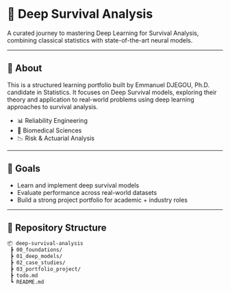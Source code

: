 # 🧠 Deep Survival Analysis

A curated journey to mastering Deep Learning for Survival Analysis, combining classical statistics with state-of-the-art neural models.

---

## 📌 About

This is a structured learning portfolio built by Emmanuel DJEGOU, Ph.D. candidate in Statistics. It focuses on Deep Survival models, exploring their theory and application to real-world problems using deep learning approaches to survival analysis.

- 📊 Reliability Engineering
- 🧬 Biomedical Sciences
- 📉 Risk & Actuarial Analysis

---

## 🚀 Goals

- Learn and implement deep survival models  
- Evaluate performance across real-world datasets  
- Build a strong project portfolio for academic + industry roles

---

## 📁 Repository Structure

```bash
📦 deep-survival-analysis
 ┣ 00_foundations/
 ┣ 01_deep_models/
 ┣ 02_case_studies/
 ┣ 03_portfolio_project/
 ┣ todo.md
 ┗ README.md
